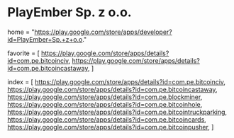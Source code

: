 # PlayEmber Sp. z o.o.
home = "https://play.google.com/store/apps/developer?id=PlayEmber+Sp.+z+o.o."

favorite = [
https://play.google.com/store/apps/details?id=com.pe.bitcoinciv,
https://play.google.com/store/apps/details?id=com.pe.bitcoincastaway,
]

index = [
https://play.google.com/store/apps/details?id=com.pe.bitcoinciv,
https://play.google.com/store/apps/details?id=com.pe.bitcoincastaway,
https://play.google.com/store/apps/details?id=com.pe.blockminer,
https://play.google.com/store/apps/details?id=com.pe.bitcoinhole,
https://play.google.com/store/apps/details?id=com.pe.bitcointruckparking,
https://play.google.com/store/apps/details?id=com.pe.bitcoincards,
https://play.google.com/store/apps/details?id=com.pe.bitcoinpusher,
]
